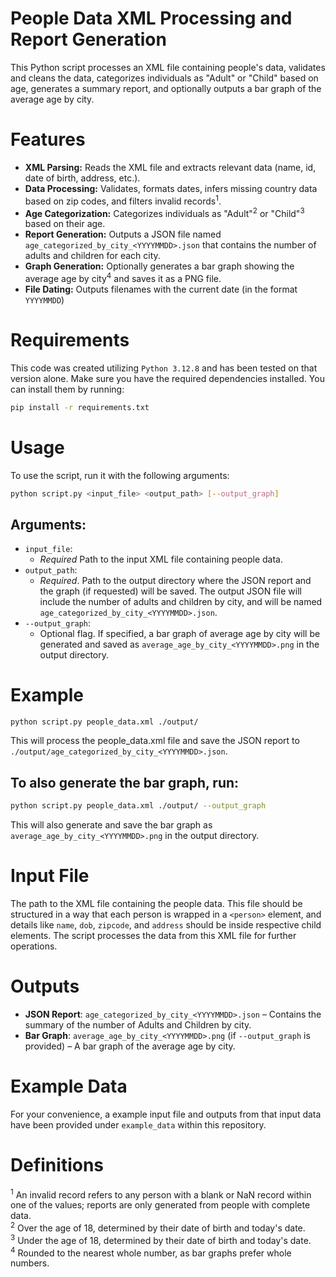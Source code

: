 # People Data XML Processing and Report Generation
This Python script processes an XML file containing people's data, validates and cleans the data, categorizes individuals as "Adult" or "Child" based on age, generates a summary report, and optionally outputs a bar graph of the average age by city.

# Features
- **XML Parsing:** Reads the XML file and extracts relevant data (name, id, date of birth, address, etc.).
- **Data Processing:** Validates, formats dates, infers missing country data based on zip codes, and filters invalid records<sup>1</sup>.
- **Age Categorization:** Categorizes individuals as "Adult"<sup>2</sup> or "Child"<sup>3</sup> based on their age.
- **Report Generation:** Outputs a JSON file named `age_categorized_by_city_<YYYYMMDD>.json` that contains the number of adults and children for each city.
- **Graph Generation:** Optionally generates a bar graph showing the average age by city<sup>4</sup> and saves it as a PNG file.
- **File Dating:** Outputs filenames with the current date (in the format `YYYYMMDD`)

# Requirements
This code was created utilizing `Python 3.12.8` and has been tested on that version alone. Make sure you have the required dependencies installed. You can install them by running:

```bash
pip install -r requirements.txt
```

# Usage
To use the script, run it with the following arguments:

```bash
python script.py <input_file> <output_path> [--output_graph]
```
## Arguments:
- `input_file`: 
    - *Required* Path to the input XML file containing people data.
- `output_path`:
    - *Required*. Path to the output directory where the JSON report and the graph (if requested) will be saved. The output JSON file will include the number of adults and children by city, and will be named `age_categorized_by_city_<YYYYMMDD>.json`.
- `--output_graph`: 
    - Optional flag. If specified, a bar graph of average age by city will be generated and saved as `average_age_by_city_<YYYYMMDD>.png` in the output directory.


# Example
```
python script.py people_data.xml ./output/
```
This will process the people_data.xml file and save the JSON report to `./output/age_categorized_by_city_<YYYYMMDD>.json`.

## To also generate the bar graph, run:
```bash
python script.py people_data.xml ./output/ --output_graph
```
This will also generate and save the bar graph as `average_age_by_city_<YYYYMMDD>.png` in the output directory.

# Input File
The path to the XML file containing the people data. This file should be structured in a way that each person is wrapped in a `<person>` element, and details like `name`, `dob`, `zipcode`, and `address` should be inside respective child elements. The script processes the data from this XML file for further operations.

# Outputs
- **JSON Report**: `age_categorized_by_city_<YYYYMMDD>.json` – Contains the summary of the number of Adults and Children by city.
- **Bar Graph**: `average_age_by_city_<YYYYMMDD>.png` (if `--output_graph` is provided) – A bar graph of the average age by city.

# Example Data
For your convenience, a example input file and outputs from that input data have been provided under `example_data` within this repository.

# Definitions
<sup>1</sup> An invalid record refers to any person with a blank or NaN record within one of the values; reports are only generated from people with complete data.<br>
<sup>2</sup> Over the age of 18, determined by their date of birth and today's date.<br>
<sup>3</sup> Under the age of 18, determined by their date of birth and today's date.<br>
<sup>4</sup> Rounded to the nearest whole number, as bar graphs prefer whole numbers.
